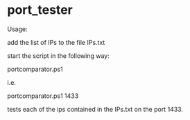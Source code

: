 # port_tester

Usage:

add the list of IPs to the file IPs.txt

start the script in the following way:

portcomparator.ps1 <port number>

i.e.

portcomparator.ps1 1433

tests each of the ips contained in the IPs.txt on the port 1433.
